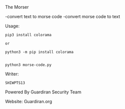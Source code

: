 The Morser

-convert text to morse code
-convert morse code to text


Usage:
	
	pip3 install colorama
	
	or
	
	python3 -m pip install colorama
	
	
	python3 morse-code.py
	
	
	
Writer:

	SHIWPTS13
	
	
Powered By Guardiran Security Team

Website: Guardiran.org
	
	

	




